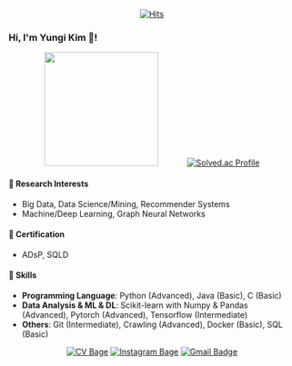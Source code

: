 <div align=center>

[![Hits](https://hits.seeyoufarm.com/api/count/incr/badge.svg?url=https%3A%2F%2Fgithub.com%2FKimyungi&count_bg=%2379C83D&title_bg=%23555555&icon=&icon_color=%23E7E7E7&title=hits&edge_flat=false)](https://hits.seeyoufarm.com)

</div>

### Hi, I'm Yungi Kim 👋!

<div align=center>

<img src="https://user-images.githubusercontent.com/28508383/191172202-2dc7b51d-5c7f-4bbe-b3df-e00b4d62a04c.png" width="200" height="200"/> &nbsp; &nbsp; &nbsp; &nbsp; &nbsp; &nbsp; [![Solved.ac Profile](http://mazassumnida.wtf/api/v2/generate_badge?boj=gozj3319)](https://solved.ac/gozj3319/)

</div>

#### 📖 Research Interests
- Big Data, Data Science/Mining, Recommender Systems
- Machine/Deep Learning, Graph Neural Networks

#### 📜 Certification
- ADsP, SQLD

#### 🧩 Skills
- **Programming Language**: Python (Advanced), Java (Basic), C (Basic)
- **Data Analysis & ML & DL**: Scikit-learn with Numpy & Pandas (Advanced), Pytorch (Advanced), Tensorflow (Intermediate)
- **Others**: Git (Intermediate), Crawling (Advanced), Docker (Basic), SQL (Basic)

<div align=center>

[![CV Bage](http://img.shields.io/badge/-CV-181717?style=flat&logo=Github&logoColor=white&link=http://m.site.naver.com/10JV9)](http://m.site.naver.com/10JV9)
[![Instagram Bage](http://img.shields.io/badge/-Instagram-E4405F?style=flat&logo=Instagram&logoColor=white&link=https://www.instagram.com/yg_6.23)](https://www.instagram.com/yg_6.23)
[![Gmail Badge](https://img.shields.io/badge/-Gmail-d14836?style=flat-square&logo=Gmail&logoColor=white&link=mailto:gozj3319@agape.hanyang.ac.kr)](mailto:gozj3319@agape.hanyang.ac.kr)

</div>
